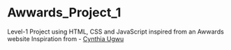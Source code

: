 # Awwards_Project_1
Level-1 Project using HTML, CSS and JavaScript inspired from an Awwards website
Inspiration from - [Cynthia Ugwu](https://cynthiaugwu.com/)
